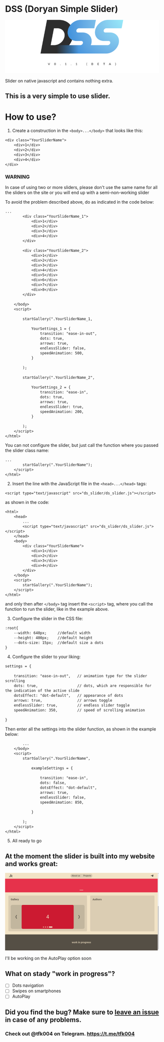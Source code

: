 # DSS (Doryan Simple Slider)

![photo](pic/DSS.png)

Slider on native javascript and contains nothing extra.

## This is a very simple to use slider.

# How to use?

1. Create a construction in the ```<body>...</body>``` that looks like this:

```
<div class="YourSliderName">
    <div>1</div>
    <div>2</div>
    <div>3</div>
    <div>4</div>
</div>
```
### WARNING


In case of using two or more sliders, please don't use the same name for all the sliders on the site or you will end up with a semi-non-working slider

To avoid the problem described above, do as indicated in the code below:
```
...
        <div class="YourSliderName_1">
            <div>1</div>
            <div>2</div>
            <div>3</div>
            <div>4</div>
        </div>

        <div class="YourSliderName_2">
            <div>1</div>
            <div>2</div>
            <div>3</div>
            <div>4</div>
            <div>5</div>
            <div>6</div>
            <div>7</div>
            <div>8</div>
        </div>

    </body>
    <script>
    
        startGallery(".YourSliderName_1,
        
            YourSettings_1 = {
                transition: "ease-in-out",
                dots: true,
                arrows: true,
                endlessSlider: false,
                speedAnimation: 500,
            }

        );

        startGallery(".YourSliderName_2",

            YourSettings_2 = {
                transition: "ease-in",
                dots: true,
                arrows: true,
                endlessSlider: true,
                speedAnimation: 200,
            }
        
        );
    </script>
</html>
```
You can not configure the slider, but just call the function where you passed the slider class name:

```
...
        startGallery(".YourSliderName");
    </script>
</html>
```

2. Insert the line with the JavaScript file in the ```<head>...</head>``` tags:

```
<script type="text/javascript" src="ds_slider/ds_slider.js"></script>
```
as shown in the code:

```
<html>
    <head>
        ...
        <script type="text/javascript" src="ds_slider/ds_slider.js"></script>
    </head>
    <body>
        <div class="YourSliderName">
            <div>1</div>
            <div>2</div>
            <div>3</div>
            <div>4</div>
        </div>
    </body>
    <script>
        startGallery(".YourSliderName");
    </script>
</html>
```
and only then after ```</body>``` tag insert the ```<script>``` tag, where you call the function to run the slider, like in the example above.

3. Configure the slider in the CSS file:

```
:root{
    --width: 640px;     //default width
    --height: 400px;    //default height
    --dots-size: 15px;  //default size a dots
}
```
4. Configure the slider to your liking:
```
settings = {

    transition: "ease-in-out",   // animation type for the slider scrolling
    dots: true,                  // dots, which are responsible for the indication of the active slide
    dotsEffect: "dot-default",   // appearance of dots
    arrows: true,                // arrows toggle
    endlessSlider: true,         // endless slider toggle
    speedAnimation: 350,         // speed of scrolling animation

}
```
Then enter all the settings into the slider function, as shown in the example below:
```
        ...
    </body>
    <script>
        startGallery(".YourSliderName",
        
            exampleSettings = {

                transition: "ease-in",
                dots: false,
                dotsEffect: "dot-default",
                arrows: true,
                endlessSlider: false,
                speedAnimation: 850,

            }
        
        );
    </script>
</html>
```
5. All ready to go

## At the moment the slider is built into my website and works great:

![photo](./pic/site_update.png)

I'll be working on the AutoPlay option soon

## What on stady "work in progress"?

- [ ] Dots navigation
- [ ] Swipes on smartphones
- [ ] AutoPlay

## Did you find the bug? Make sure to [leave an issue](https://github.com/doryan04/DSS/issues/new) in case of any problems.

### Check out @tfk004 on Telegram. https://t.me/tfk004
